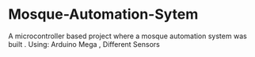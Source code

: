 # Mosque-Automation-Sytem
A microcontroller based project where a mosque automation system was built .
Using:  Arduino Mega , Different Sensors
